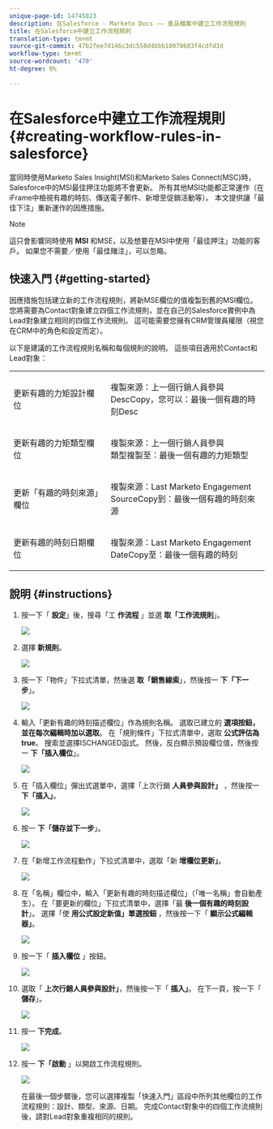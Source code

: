 ```yaml
---
unique-page-id: 14745823
description: 在Salesforce - Marketo Docs —— 產品檔案中建立工作流程規則
title: 在Salesforce中建立工作流程規則
translation-type: tm+mt
source-git-commit: 47b2fee7d146c3dc558d4bbb10070683f4cdfd3d
workflow-type: tm+mt
source-wordcount: '470'
ht-degree: 0%

---
```



# 在Salesforce中建立工作流程規則 {#creating-workflow-rules-in-salesforce}

當同時使用Marketo Sales Insight(MSI)和Marketo Sales Connect(MSC)時，Salesforce中的MSI最佳押注功能將不會更新。 所有其他MSI功能都正常運作（在iFrame中檢視有趣的時刻、傳送電子郵件、新增至促銷活動等）。 本文提供讓「最佳下注」重新運作的因應措施。

>[!NOTE]
>
>這只會影響同時使用 **MSI** 和MSE，以及想要在MSI中使用「最佳押注」功能的客戶。 如果您不需要／使用「最佳賭注」，可以忽略。

## 快速入門 {#getting-started}

因應措施包括建立新的工作流程規則，將新MSE欄位的值複製到舊的MSI欄位。 您將需要為Contact對象建立四個工作流規則，並在自己的Salesforce實例中為Lead對象建立相同的四個工作流規則。 這可能需要您擁有CRM管理員權限（視您在CRM中的角色和設定而定）。

以下是建議的工作流程規則名稱和每個規則的說明。 這些項目適用於Contact和Lead對象：

<table> 
 <colgroup> 
  <col> 
  <col> 
 </colgroup> 
 <tbody> 
  <tr> 
   <td>更新有趣的力矩設計欄位</td> 
   <td><p>複製來源：上一個行銷人員參與<br>DescCopy，您可以：最後一個有趣的時刻Desc</p></td> 
  </tr> 
  <tr> 
   <td>更新有趣的力矩類型欄位</td> 
   <td><p>複製來源：上一個行銷人員參與<br>類型複製至：最後一個有趣的力矩類型</p></td> 
  </tr> 
  <tr> 
   <td>更新「有趣的時刻來源」欄位</td> 
   <td><p>複製來源：Last Marketo Engagement<br>SourceCopy到：最後一個有趣的時刻來源</p></td> 
  </tr> 
  <tr> 
   <td>更新有趣的時刻日期欄位</td> 
   <td><p>複製來源：Last Marketo Engagement<br>DateCopy至：最後一個有趣的時刻</p></td> 
  </tr> 
 </tbody> 
</table>

## 說明 {#instructions}

1. 按一下「 **設定**」後，搜尋「工 **作流程** 」並選 **取「工作流規則**」。

   ![](assets/one-1.png)

1. 選擇 **新規則**。

   ![](assets/two-1.png)

1. 按一下「物件」下拉式清單，然後選 **取「銷售線索**」，然後按一 **下「下一步**」。

   ![](assets/three-1.png)

1. 輸入「更新有趣的時刻描述欄位」作為規則名稱。 選取已建立的 **選項按鈕，並在每次編輯時加以選取**。 在「規則條件」下拉式清單中，選取 **公式評估為true**。 搜索並選擇ISCHANGED函式。 然後，反白顯示預設欄位值，然後按一 **下「插入欄位**」。

   ![](assets/four-1.png)

1. 在「插入欄位」彈出式選單中，選擇「上次行銷 **人員參與設計」** ，然後按一 **下「插入」**。

   ![](assets/five-1.png)

1. 按一 **下「儲存並下一步**」。

   ![](assets/6.png)

1. 在「新增工作流程動作」下拉式清單中，選取「新 **增欄位更新」**。

   ![](assets/seven.png)

1. 在「名稱」欄位中，輸入「更新有趣的時刻描述欄位」（「唯一名稱」會自動產生）。 在「要更新的欄位」下拉式清單中，選擇「最 **後一個有趣的時刻設計**」。 選擇「使 **用公式設定新值」單選按鈕** ，然後按一下「 **顯示公式編輯器」**。

   ![](assets/eight.png)

1. 按一下「 **插入欄位** 」按鈕。

   ![](assets/9a.png)

1. 選取「 **上次行銷人員參與設計」**，然後按一下「 **插入」**。 在下一頁，按一下「 **儲存**」。

   ![](assets/nine.png)

1. 按一 **下完成**。

   ![](assets/twelve.png)

1. 按一 **下「啟動** 」以開啟工作流程規則。

   ![](assets/thirteen.png)

   在最後一個步驟後，您可以選擇複製「快速入門」區段中所列其他欄位的工作流程規則：設計、類型、來源、日期。 完成Contact對象中的四個工作流規則後，請對Lead對象重複相同的規則。


